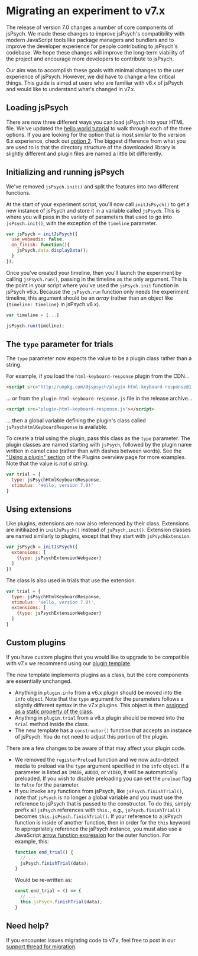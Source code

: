 # Migrating an experiment to v7.x

The release of version 7.0 changes a number of core components of jsPsych. 
We made these changes to improve jsPsych's compatibility with modern JavaScript tools like package managers and bundlers and to improve the developer experience for people contributing to jsPsych's codebase. 
We hope these changes will improve the long-term viability of the project and encourage more developers to contribute to jsPsych.

Our aim was to accomplish these goals with minimal changes to the user experience of jsPsych. 
However, we did have to change a few critical things. 
This guide is aimed at users who are familiar with v6.x of jsPsych and would like to understand what's changed in v7.x.

## Loading jsPsych

There are now three different ways you can load jsPsych into your HTML file. 
We've updated the [hello world tutorial](../tutorials/hello-world.md) to walk through each of the three options. 
If you are looking for the option that is most similar to the version 6.x experience, check out [option 2](../tutorials/hello-world/#option-2-download-and-host-jspsych). 
The biggest difference from what you are used to is that the directory structure of the downloaded library is slightly different and plugin files are named a little bit differently.

## Initializing and running jsPsych

We've removed `jsPsych.init()` and split the features into two different functions. 

At the start of your experiment script, you'll now call `initJsPsych()` to get a new instance of jsPsych and store it in a variable called `jsPsych`. 
This is where you will pass in the variety of parameters that used to go into `jsPsych.init()`, with the exception of the `timeline` parameter.

```js
var jsPsych = initJsPsych({
  use_webaudio: false,
  on_finish: function(){
    jsPsych.data.displayData();
  }
});
```

Once you've created your timeline, then you'll launch the experiment by calling `jsPsych.run()`, passing in the timeline as the only argument. 
This is the point in your script where you've used the `jsPsych.init` function in jsPsych v6.x. 
Because the `jsPsych.run` function only needs the experiment timeline, this argument should be an _array_ (rather than an object like `{timeline: timeline}` in jsPsych v6.x).

```js
var timeline = [...]

jsPsych.run(timeline);
```

## The `type` parameter for trials

The `type` parameter now expects the value to be a plugin class rather than a string. 

For example, if you load the `html-keyboard-response` plugin from the CDN...

```html
<script src="http://unpkg.com/@jspsych/plugin-html-keyboard-response@1.0.0"></script>
```

... or from the `plugin-html-keyboard-response.js` file in the release archive...

```html
<script src="plugin-html-keyboard-response.js"></script>
```

... then a global variable defining the plugin's class called `jsPsychHtmlKeyboardResponse` is available.

To create a trial using the plugin, pass this class as the `type` parameter. 
The plugin classes are named starting with `jsPsych`, followed by the plugin name written in camel case (rather than with dashes between words).
See the ["Using a plugin" section](../overview/plugins.md#using-a-plugin) of the Plugins overview page for more examples.
Note that the value is *not a string*.

```js
var trial = {
  type: jsPsychHtmlKeyboardResponse,
  stimulus: 'Hello, version 7.0!'
}
```

## Using extensions

Like plugins, extensions are now also referenced by their class. 
Extensions are initiliazed in `initJsPsych()` instead of `jsPsych.init()`.
Extension classes are named similarly to plugins, except that they start with `jsPsychExtension`.

```js
var jsPsych = initJsPsych({
  extensions: [
    {type: jsPsychExtensionWebgazer}
  ]
})
```

The class is also used in trials that use the extension.

```js
var trial = {
  type: jsPsychHtmlKeyboardResponse,
  stimulus: 'Hello, version 7.0!',
  extensions: [
    {type: jsPsychExtensionWebgazer}
  ]
}
```

## Custom plugins

If you have custom plugins that you would like to upgrade to be compatible with v7.x we recommend using our [plugin template](https://github.com/jspsych/jspsych-contrib/blob/main/packages/plugin-template/index.js).

The new template implements plugins as a class, but the core components are essentially unchanged. 

* Anything in `plugin.info` from a v6.x plugin should be moved into the `info` object. Note that the `type` argument for the parameters follows a slightly different syntax in the v7.x plugins. This object is then [assigned as a static property of the class](https://github.com/jspsych/jspsych-contrib/blob/6a27c3fc72fdb1feb1a4041cd670775a7c4bf51d/packages/plugin-template/index.js#L39).
* Anything in `plugin.trial` from a v6.x plugin should be moved into the `trial` method inside the class. 
* The new template has a `constructor()` function that accepts an instance of jsPsych. You do not need to adjust this portion of the plugin.

There are a few changes to be aware of that may affect your plugin code.

* We removed the `registerPreload` function and we now auto-detect media to preload via the `type` argument specified in the `info` object. If a parameter is listed as `IMAGE`, `AUDIO`, or `VIDEO`, it will be automatically preloaded. If you wish to disable preloading you can set the `preload` flag to `false` for the parameter.
* If you invoke any functions from jsPsych, like `jsPsych.finishTrial()`, note that `jsPsych` is no longer a global variable and you must use the reference to jsPsych that is passed to the constructor. To do this, simply prefix all `jsPsych` references with `this.`, e.g., `jsPsych.finishTrial()` becomes `this.jsPsych.finishTrial()`. If your reference to a jsPsych function is inside of another function, then in order for the `this` keyword to appropriately reference the jsPsych instance, you must also use a JavaScript [arrow function expression](https://developer.mozilla.org/en-US/docs/Web/JavaScript/Reference/Functions/Arrow_functions) for the outer function. 
    For example, this:
    ```js
    function end_trial() {
      // ...
      jsPsych.finishTrial(data);
    }
    ```
    Would be re-written as:
    ```js
    const end_trial = () => {
      // ...
      this.jsPsych.finishTrial(data);
    }
    ```

## Need help?

If you encounter issues migrating code to v7.x, feel free to post in our [support thread for migration](https://github.com/jspsych/jsPsych/discussions/2179).




